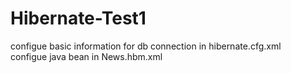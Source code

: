 # Hibernate-Test1
configue basic information for db connection in hibernate.cfg.xml    
configue java bean in News.hbm.xml
